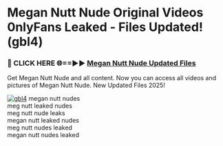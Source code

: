# Megan Nutt Nude Original Videos 0nlyFans Leaked - Files Updated! (gbl4)

<h3>🔴 CLICK HERE 🌐==►► <a href="https://tinyurl.com/yrmya6cz" rel="nofollow">Megan Nutt Nude Updated Files</a></h3>

Get Megan Nutt Nude and all content. Now you can access all videos and pictures of Megan Nutt Nude. New Updated Files 2025!

[![gbl4](https://i.imgur.com/FMdXYCs.gif)](https://tinyurl.com/yrmya6cz)
megan nutt nudes<br>
meg nutt leaked nudes<br>
meg nutt nude leaks<br>
megan nutt leaked nudes<br>
meg nutt nudes leaked<br>
megan nutt nudes leaked